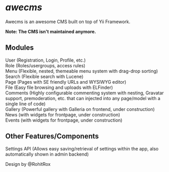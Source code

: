 *awecms*
=========================

Awecms is an awesome CMS built on top of Yii Framework.

**Note: The CMS isn't maintained anymore.**

Modules
--------------
User (Registration, Login, Profile, etc.)  
Role (Roles/usergroups, access rules)  
Menu (Flexible, nested, themeable menu system with drag-drop sorting)  
Search (Flexible search with Lucene)  
Page (Pages with SE friendly URLs and WYSIWYG editor)  
File (Easy file browsing and uploads with ELFinder)  
Comments (Highly configurable commenting system with nesting, Gravatar support, premoderation, etc. that can injected into any page/model with a single line of code)  
Gallery (Powerful gallery with Galleria on frontend, under construction)  
News (with widgets for frontpage, under construction)  
Events (with widgets for frontpage, under construction)  


Other Features/Components
-----------------
Settings API (Allows easy saving/retrieval of settings within the app, also automatically shown in admin backend)



Design by @RohitRox


